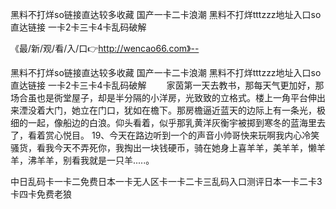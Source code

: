 黑料不打烊so链接直达较多收藏
国产一卡二卡浪潮
黑料不打烊tttzzz地址入口so直达链接
一卡2卡三卡4卡乱码破解


《最/新/观/看/入/口👉http://wencao66.com》--

黑料不打烊so链接直达较多收藏
国产一卡二卡浪潮
黑料不打烊tttzzz地址入口so直达链接
一卡2卡三卡4卡乱码破解
　　家茵第一天去教书，那每天气更加好，那场合虽也是衖堂屋子，却是半分隔的小洋房，光致致的立格式。楼上一角平台伸出来湮没着大门，她立在门口，犹如在檐下。那房檐逼近蓝天的边际上有一条光，极细的一起，像船边的白浪。仰头看着，似乎那乳黄洋灰衡宇被掷到寒冬的蓝海里去了，看着赏心悦目。
	19、今天在路边听到一个的声音小帅哥快来玩啊我内心冷笑骚货，看我今天不弄死你，我掏出一块钱硬币，骑在她身上喜羊羊，美羊羊，懒羊羊，沸羊羊，别看我就是一只羊.....。





中日乱码卡一卡二免费日本一卡无人区卡一卡二卡三乱码入口测评日本一卡二卡3卡四卡免费老狼
